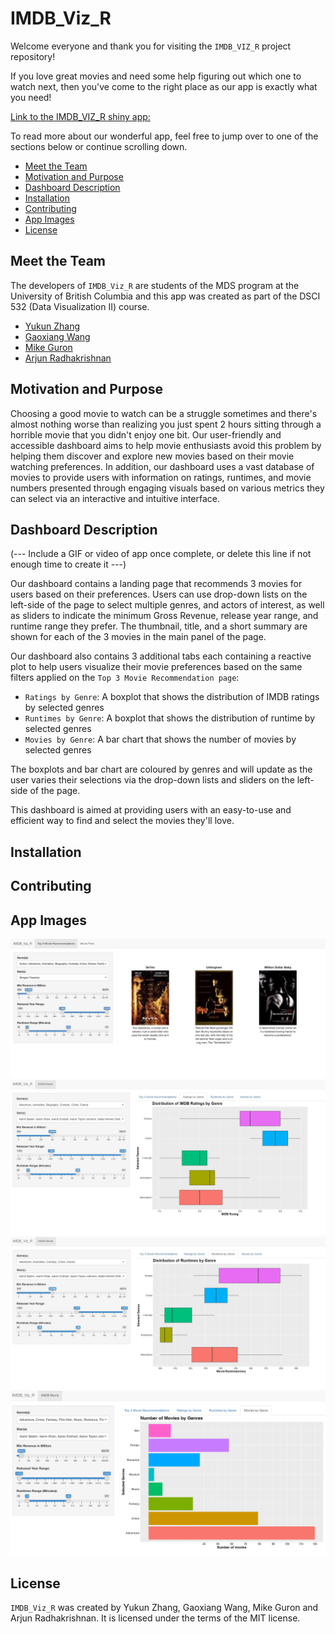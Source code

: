 # IMDB_Viz_R

Welcome everyone and thank you for visiting the `IMDB_VIZ_R` project repository!

If you love great movies and need some help figuring out which one to watch next, then you've come to the right place as our app is exactly what you need!

[Link to the IMDB_VIZ_R shiny app:](https://ykzhang1211.shinyapps.io/IMDB_Viz_R/)

To read more about our wonderful app, feel free to jump over to one of the sections below or continue scrolling down.

* [Meet the Team](#meet-the-team)
* [Motivation and Purpose](#motivation-and-purpose)
* [Dashboard Description](#dashboard-description)
* [Installation](#installation)
* [Contributing](#contributing)
* [App Images](#app-images)
* [License](#license)

## Meet the Team

The developers of `IMDB_Viz_R` are students of the MDS program at the University of British Columbia and this app was created as part of the DSCI 532 (Data Visualization II) course.

* [Yukun Zhang](https://github.com/yukunzGIT)
* [Gaoxiang Wang](https://github.com/louiewang820)
* [Mike Guron](https://github.com/mikeguron)
* [Arjun Radhakrishnan](https://github.com/rkrishnan-arjun)

## Motivation and Purpose

Choosing a good movie to watch can be a struggle sometimes and there's almost nothing worse than realizing you just spent 2 hours sitting through a horrible movie that you didn't enjoy one bit. Our user-friendly and accessible dashboard aims to help movie enthusiasts avoid this problem by helping them discover and explore new movies based on their movie watching preferences. In addition, our dashboard uses a vast database of movies to provide users with information on ratings, runtimes, and movie numbers presented through engaging visuals based on various metrics they can select via an interactive and intuitive interface.

## Dashboard Description

(--- Include a GIF or video of app once complete, or delete this line if not enough time to create it ---)

Our dashboard contains a landing page that recommends 3 movies for users based on their preferences. Users can use drop-down lists on the left-side of the page to select multiple genres, and actors of interest, as well as sliders to indicate the minimum Gross Revenue, release year range, and runtime range they prefer. The thumbnail, title, and a short summary are shown for each of the 3 movies in the main panel of the page.

Our dashboard also contains 3 additional tabs each containing a reactive plot to help users visualize their movie preferences based on the same filters applied on the `Top 3 Movie Recommendation page`:

* `Ratings by Genre`: A boxplot that shows the distribution of IMDB ratings by selected genres
* `Runtimes by Genre`: A boxplot that shows the distribution of runtime by selected genres
* `Movies by Genre`: A bar chart that shows the number of movies by selected genres

The boxplots and bar chart are coloured by genres and will update as the user varies their selections via the drop-down lists and sliders on the left-side of the page.

This dashboard is aimed at providing users with an easy-to-use and efficient way to find and select the movies they'll love.

## Installation

## Contributing

## App Images

<img src="images/Recommendations.JPG"/>

<img src="images/Ratings_Plot.JPG"/>

<img src="images/Runtime_Plot.JPG"/>

<img src="images/Movie_counts.png"/>

## License

`IMDB_Viz_R` was created by Yukun Zhang, Gaoxiang Wang, Mike Guron and Arjun Radhakrishnan. It is licensed under the terms of the MIT license.
